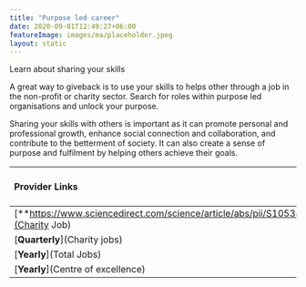 ```yaml
---
title: "Purpose led career"
date: 2020-09-01T12:49:27+06:00
featureImage: images/ma/placeholder.jpeg
layout: static
---
```


Learn about sharing your skills

A great way to giveback is to use your skills to helps other through a job in the non-profit or charity sector. Search for roles within purpose led organisations and unlock your purpose.

Sharing your skills with others is important as it can promote personal and professional growth, enhance social connection and collaboration, and contribute to the betterment of society. It can also create a sense of purpose and fulfilment by helping others achieve their goals.

| Provider Links      | Free or Paid  |  
| :-----------          | :--------------:      |  
| [**https://www.sciencedirect.com/science/article/abs/pii/S1053482209000904**](Charity Job) | Online | 
| [**Quarterly**](Charity jobs) | Online | 
| [**Yearly**](Total Jobs) | Online | 
| [**Yearly**](Centre of excellence) | Online | 
  

<br/><br/>






